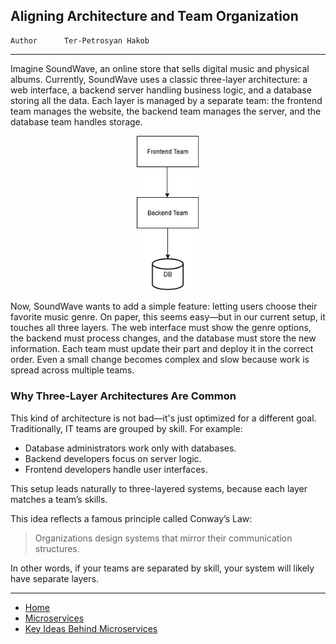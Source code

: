 ## Aligning Architecture and Team Organization

```info
Author      Ter-Petrosyan Hakob
```

---

Imagine SoundWave, an online store that sells digital music and physical albums. Currently, SoundWave uses a classic three-layer architecture: a web interface, a backend server handling business logic, and a database storing all the data. Each layer is managed by a separate team: the frontend team manages the website, the backend team manages the server, and the database team handles storage.

<p align="center">
    <img src="./assets/img2.png" alt="img2" width="100"/>
</p>

Now, SoundWave wants to add a simple feature: letting users choose their favorite music genre. On paper, this seems easy—but in our current setup, it touches all three layers. The web interface must show the genre options, the backend must process changes, and the database must store the new information. Each team must update their part and deploy it in the correct order. Even a small change becomes complex and slow because work is spread across multiple teams.

### Why Three-Layer Architectures Are Common

This kind of architecture is not bad—it's just optimized for a different goal. Traditionally, IT teams are grouped by skill. For example:

- Database administrators work only with databases.
- Backend developers focus on server logic.
- Frontend developers handle user interfaces.

This setup leads naturally to three-layered systems, because each layer matches a team’s skills.

This idea reflects a famous principle called Conway’s Law:

> Organizations design systems that mirror their communication structures.

In other words, if your teams are separated by skill, your system will likely have separate layers.

---

- [Home](./../../README.md)
- [Microservices](./../tutorials.md)
- [Key Ideas Behind Microservices](./2_Key_Ideas_Behind_Microservices.md)